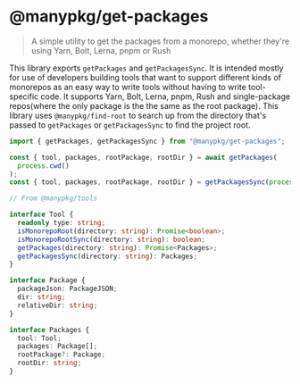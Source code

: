 # @manypkg/get-packages

> A simple utility to get the packages from a monorepo, whether they're using Yarn, Bolt, Lerna, pnpm or Rush

This library exports `getPackages` and `getPackagesSync`. It is intended mostly for use of developers building tools that want to support different kinds of monorepos as an easy way to write tools without having to write tool-specific code. It supports Yarn, Bolt, Lerna, pnpm, Rush and single-package repos(where the only package is the the same as the root package). This library uses `@manypkg/find-root` to search up from the directory that's passed to `getPackages` or `getPackagesSync` to find the project root.

```typescript
import { getPackages, getPackagesSync } from "@manypkg/get-packages";

const { tool, packages, rootPackage, rootDir } = await getPackages(
  process.cwd()
);
const { tool, packages, rootPackage, rootDir } = getPackagesSync(process.cwd());

// From @manypkg/tools

interface Tool {
  readonly type: string;
  isMonorepoRoot(directory: string): Promise<boolean>;
  isMonorepoRootSync(directory: string): boolean;
  getPackages(directory: string): Promise<Packages>;
  getPackagesSync(directory: string): Packages;
}

interface Package {
  packageJson: PackageJSON;
  dir: string;
  relativeDir: string;
}

interface Packages {
  tool: Tool;
  packages: Package[];
  rootPackage?: Package;
  rootDir: string;
}
```
